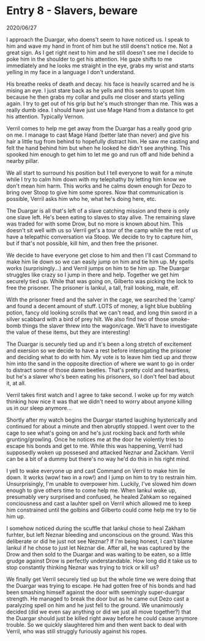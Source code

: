 
# Entry 8 - Slavers, beware
<span class="journaldate">2020/06/27</span>
  
I approach the Duargar, who doens't seem to have noticed us. I speak to him and wave my hand in front of him but he still doens't notice me. Not a great sign. As I get right next to him and he still doesn't see me I decide to poke him in the shoulder to get his attention. He gaze shifts to me immediately and he looks me straight in the eye, grabs my wrist and starts yelling in my face in a language I don't understand.  

His breathe reeks of death and decay. his face is heavily scarred and he is mising an eye. I just stare back as he yells and this seems to upset him because he then grabs my collar and pulls me closer and starts yelling again. I try to get out of his grip but he's much stronger than me. This was a really dumb idea. I should have just use Mage Hand from a distance to get his attention. Typically Vernon.

Verril comes to help me get away from the Duargar has a really good grip on me. I manage to cast Mage Hand (better late than never) and give his hair a little tug from behind to hopefully distract him. He saw me casting and felt the hand behind him but when he looked he didn't see anything. This spooked him enough to get him to let me go and run off and hide behind a nearby pillar. 

We all start to surround his position but I tell everyone to wait for a minute while I try to calm him down with my telephathy by letting him know we don't mean him harm. This works and he calms down enough for Dezo to bring over Stoop to give him some spores. Now that communication is possible, Verril asks him who he, what he's doing here, etc. 

The Duargar is all that's left of a slave catching mission and there is only one slave left. He's been eating to slaves to stay alive. The remaining slave was traded for with some Drow, but no more is known about him. This doesn't sit well with us so Verril get's a tour of the camp while the rest of us have a telepathic conversation via Stoop. We decide to try to capture him, but if that's not possible, kill him, and then free the prisoner.  

We decide to have everyone get close to him and then I'll cast Command to make him lie down so we can easily jump on him and tie him up. My spells works (surprisingly...) and Verril jumps on him to tie him up. The Duargar struggles like crazy so I jump in there and help. Together we get him securely tied up. While that was going on, Gilberto was picking the lock to free the prisoner. The prisoner is Iankul, a tall, frail looking, male, elf.  

With the prisoner freed and the salver in the cage, we searched the 'camp' and found a decent amount of stuff. LOTS of money, a light blue bubbling potion, fancy old looking scrolls that we can't read, and long thin sword in a silver scabbard with a bird of prey hilt. We also find two of those smoke-bomb things the slaver threw into the wagon/cage. We'll have to investigate the value of these items, but they are interesting!  

The Duargar is securely tied up and it's been a long stretch of excitement and exersion so we decide to have a rest before interogating the prisoner and deciding what to do with him. My vote is to leave him tied up and throw him into the sand in the opposite direction of where we want to go in order to distract some of those damn beetles. That's pretty cold and heartless, but he's a slaver who's been eating his prisoners, so I don't feel bad about it, at all.  

Verril takes first watch and I agree to take second. I woke up for my watch thinking how nice it was that we didn't need to worry about anyone killing us in our sleep anymore...

Shortly after my watch begins the Duargar started laughing hysterically and continued for about a minute and then abruptly stopped. I went over to the cage to see what's going on and he's just rocking back and forth while grunting/growling. Once he notices me at the door he violently tries to escape his bonds and get to me. While this was happening, Verril had supposedly woken up possesed and attacked Neznar and Zackham. Verril can be a bit of a dummy but there's no way he'd do this in his right mind.   

I yell to wake everyone up and cast Command on Verril to make him lie down. It works (wow! two in a row!) and I jump on him to try to restrain him. Unsurprisingly, I'm unable to overpower him. Luckily, I've slowed him down enough to give others time to come help me.  When Iankul woke up, presumably very surprised and confused, he healed Zahkam so regained conciousness and cast a lauhter spell on Verril which allowed me to keep him constrained until the golbins and Gilberto could come help me try to tie him up.  

I somehow noticed during the scuffle that Iankul chose to heal Zakham furhter, but left Neznar bleeding and unconscious on the ground. Was this deliberate or did he just not see Neznar? If I'm being honest, I can't blame Iankul if he chose to just let Neznar die. After all, he was captured by the Drow and then sold to the Duargar and was waiting to be eaten, so a little grudge against Drow is perfectly understandable. How long did it take us to stop constantly thinking Neznar was trying to trick or kill us?  

We finally get Verril securely tied up but the whole time we were doing that the Duargar was trying to escape. He had gotten free of his bonds and had been smashing himself against the door with seemingly super-duargar strength. He managed to break the door but as he came out Dezo cast a paralyzing spell on him and he just fell to the ground. We unanimously decided (did we even say anything or did we just all move together?) that the Duargar should just be killed right away before he could cause anymore trouble. So we quickly slaughtered him and then went back to deal with Verril, who was still struggly furiously against his ropes.

<!-- NOTE: Verril gave the Duargar some rations during his watch because the Duargar was complaining of hunger. I didn't include this because Vernon doens't know about it at this point -->

